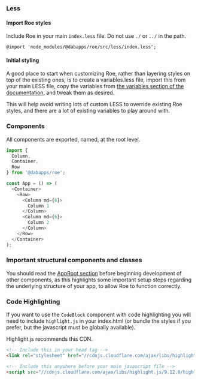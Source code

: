 ### Less

#### Import Roe styles

Include Roe in your main `index.less` file. Do not use `./` or `../` in the path.

```less
@import 'node_modules/@dabapps/roe/src/less/index.less';
```

#### Initial styling

A good place to start when customizing Roe, rather than layering styles on top of the existing ones, is to create a variables.less file, import this from your main LESS file, copy the variables from [the variables section of the documentation](#variables), and tweak them as desired.

This will help avoid writing lots of custom LESS to override existing Roe styles, and there are a lot of existing variables to play around with.

### Components

All components are exported, named, at the root level.

```javascript static
import {
  Column,
  Container,
  Row
} from '@dabapps/roe';

const App = () => (
  <Container>
    <Row>
      <Column md={6}>
        Column 1
      </Column>
      <Column md={6}>
        Column 2
      </Column>
    </Row>
  </Container>
);
```

### Important structural components and classes

You should read the [AppRoot section](#root) before beginning development of other components, as this highlights some important setup steps regarding the underlying structure of your app, to allow Roe to function correctly.

### Code Highlighting

If you want to use the `CodeBlock` component with code highlighting you will need to include `highlight.js` in your index.html (or bundle the styles if you prefer, but the javascript must be globally available).

Highlight.js recommends this CDN.

```html static
<!-- Include this in your head tag -->
<link rel="stylesheet" href="//cdnjs.cloudflare.com/ajax/libs/highlight.js/9.12.0/styles/github-gist.min.css">

<!-- Include this anywhere before your main javascript file -->
<script src="//cdnjs.cloudflare.com/ajax/libs/highlight.js/9.12.0/highlight.min.js"></script>
```
